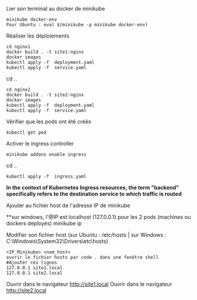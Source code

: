 Lier son terminal au docker de minikube
```
minikube docker-env
Pour Ubuntu : eval $(minikube -p minikube docker-env)
```

Réaliser les déploiements

```
cd nginx1
docker build . -t site1-nginx
docker images
kubectl apply -f  deployment.yaml
kubectl apply -f  service.yaml
```

cd ..

```
cd nginx2
docker build . -t site2-nginx
docker images
kubectl apply -f  deployment.yaml
kubectl apply -f  service.yaml
```

Vérifier que les pods ont été créés
```
kubectl get pod
```

Activer le ingress controller

```
minikube addons enable ingress
```

cd ..

```
kubectl apply -f  ingress.yaml
```


**In the context of Kubernetes Ingress resources, the term "backend" specifically refers to the destination service to which traffic is routed**

Ajouter au fichier host de l'adresse IP de minikube

**sur windows, l'@IP est localhost (127.0.0.1) pour les 2 pods (machines ou dockers deployés)
minikube ip


Modifier son fichier host (sur Ubuntu : /etc/hosts | sur Windows : C:\Windows\System32\Drivers\etc\hosts)
```
<IP_Minikube> <nom_host>
ouvrir le fichier hosts par code . dans une fenêtre shell 
#Ajouter ces lignes
127.0.0.1 site1.local
127.0.0.1 site2.local

```

Ouvrir dans le navigateur http://site1.local
Ouvrir dans le navigateur http://site2.local